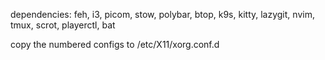 dependencies:
feh, i3, picom, stow, polybar, btop, k9s, kitty, lazygit, nvim, tmux, scrot, playerctl, bat

copy the numbered configs to /etc/X11/xorg.conf.d

